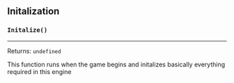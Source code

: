 ## Initalization

### `Initalize()`
---
 Returns: `undefined`

This function runs when the game begins and initalizes basically everything required in this engine
